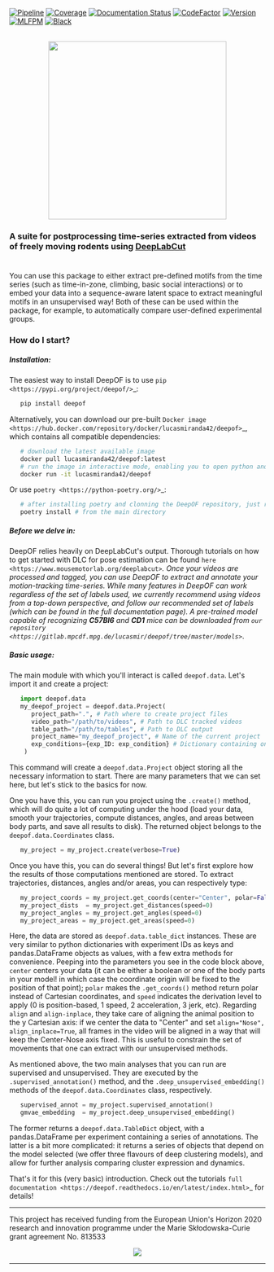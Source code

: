 [![Pipeline](https://gitlab.mpcdf.mpg.de/lucasmir/deepof/badges/master/pipeline.svg)](https://gitlab.mpcdf.mpg.de/lucasmir/deepof/-/pipelines)
[![Coverage](https://gitlab.mpcdf.mpg.de/lucasmir/deepof/badges/master/coverage.svg)](https://coverage.readthedocs.io/en/coverage-5.3/)
[![Documentation Status](https://readthedocs.org/projects/deepof/badge/?version=latest)](https://deepof.readthedocs.io/en/latest)
[![CodeFactor](https://www.codefactor.io/repository/github/lucasmiranda42/deepof/badge)](https://www.codefactor.io/repository/github/lucasmiranda42/deepof)
[![Version](https://img.shields.io/badge/release-v0.1.6-informational)](https://pypi.org/project/deepof/)
[![MLFPM](https://img.shields.io/badge/funding-MLFPM-informational)](https://mlfpm.eu/)
[![Black](https://img.shields.io/badge/code%20style-black-black)](https://github.com/psf/black)

<br>

<div align="center">
  <img width="350" height="350" src="https://gitlab.mpcdf.mpg.de/lucasmir/deepof/-/raw/master/logos/deepOF_logo_w_text.png">
</div>

### A suite for postprocessing time-series extracted from videos of freely moving rodents using [DeepLabCut](http://www.mousemotorlab.org/deeplabcut)
#

You can use this package to either extract pre-defined motifs from the time series (such as time-in-zone, climbing, 
basic social interactions) or to embed your data into a sequence-aware latent space to extract meaningful motifs in an
unsupervised way! Both of these can be used within the package, for example, to automatically 
compare user-defined experimental groups.

### How do I start?
##### Installation:

The easiest way to install DeepOF is to use `pip <https://pypi.org/project/deepof/>`_:

```bash
   pip install deepof
```

Alternatively, you can download our pre-built `Docker image <https://hub.docker.com/repository/docker/lucasmiranda42/deepof>`_,
which contains all compatible dependencies:

```bash
   # download the latest available image
   docker pull lucasmiranda42/deepof:latest
   # run the image in interactive mode, enabling you to open python and import deepof
   docker run -it lucasmiranda42/deepof
```

Or use `poetry <https://python-poetry.org/>`_:

```bash
   # after installing poetry and clonning the DeepOF repository, just run
   poetry install # from the main directory
```

##### Before we delve in:
DeepOF relies heavily on DeepLabCut's output. Thorough tutorials on how to get started with DLC for pose estimation can be found `here <https://www.mousemotorlab.org/deeplabcut>`_.
Once your videos are processed and tagged, you can use DeepOF to extract and annotate your motion-tracking time-series. While many features in DeepOF can work regardless of the set of labels used, we currently recommend using videos from a top-down perspective, and follow our recommended
set of labels (which can be found in the full documentation page). A pre-trained model capable of recognizing **C57Bl6** and **CD1** mice can be downloaded from `our repository <https://gitlab.mpcdf.mpg.de/lucasmir/deepof/tree/master/models>`_.

##### Basic usage:

The main module with which you'll interact is called ```deepof.data```. Let's import it and create a project:

```python
   import deepof.data
   my_deepof_project = deepof.data.Project(
      project_path=".", # Path where to create project files
      video_path="/path/to/videos", # Path to DLC tracked videos
      table_path="/path/to/tables", # Path to DLC output
      project_name="my_deepof_project", # Name of the current project
      exp_conditions={exp_ID: exp_condition} # Dictionary containing one or more experimental conditions per provided video
    )
```

This command will create a ```deepof.data.Project``` object storing all the necessary information to start. There are
many parameters that we can set here, but let's stick to the basics for now.

One you have this, you can run you project using the ```.create()``` method, which will do quite a lot of computing under
the hood (load your data, smooth your trajectories, compute distances, angles, and areas between body parts, and save all
results to disk). The returned object belongs to the ```deepof.data.Coordinates``` class.

```python
   my_project = my_project.create(verbose=True)
```

Once you have this, you can do several things! But let's first explore how the results of those computations mentioned
are stored. To extract trajectories, distances, angles and/or areas, you can respectively type:

```python
   my_project_coords = my_project.get_coords(center="Center", polar=False, align="Nose", speed=0)
   my_project_dists  = my_project.get_distances(speed=0)
   my_project_angles = my_project.get_angles(speed=0)
   my_project_areas = my_project.get_areas(speed=0)
```

Here, the data are stored as ```deepof.data.table_dict``` instances. These are very similar to python dictionaries
with experiment IDs as keys and pandas.DataFrame objects as values, with a few extra methods for convenience. Peeping
into the parameters you see in the code block above, ```center``` centers your data (it can be either a boolean or
one of the body parts in your model! in which case the coordinate origin will be fixed to the position of that point);
```polar``` makes the ```.get_coords()``` method return polar instead of Cartesian coordinates, and ```speed```
indicates the derivation level to apply (0 is position-based, 1 speed, 2 acceleration, 3 jerk, etc). Regarding
```align``` and ```align-inplace```, they take care of aligning the animal position to the y Cartesian axis: if we
center the data to "Center" and set ```align="Nose", align_inplace=True```, all frames in the video will be aligned in a
way that will keep the Center-Nose axis fixed. This is useful to constrain the set of movements that one can extract
with our unsupervised methods.

As mentioned above, the two main analyses that you can run are supervised and unsupervised. They are executed by
the ```.supervised_annotation()``` method, and the ```.deep_unsupervised_embedding()``` methods of the ```deepof.data.Coordinates```
class, respectively.

```python
   supervised_annot = my_project.supervised_annotation()
   gmvae_embedding  = my_project.deep_unsupervised_embedding()
```

The former returns a ```deepof.data.TableDict``` object, with a pandas.DataFrame per experiment containing a series of
annotations. The latter is a bit more complicated: it returns a series of objects that depend on the model selected (we 
offer three flavours of deep clustering models), and allow for further analysis comparing cluster expression and dynamics.

That's it for this (very basic) introduction. Check out the tutorials `full documentation <https://deepof.readthedocs.io/en/latest/index.html>`_ for details!

---

 This project has received funding from the European Union's Horizon 2020 research and innovation programme under the Marie Skłodowska-Curie grant agreement No.  813533
 <div align="center">
  <img src="https://upload.wikimedia.org/wikipedia/commons/thumb/b/b7/Flag_of_Europe.svg/255px-Flag_of_Europe.svg.png">
</div>

---
